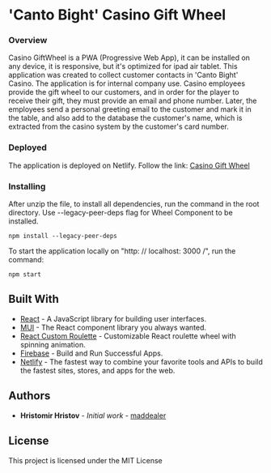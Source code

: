 # 'Canto Bight' Casino Gift Wheel

### Overview

Casino GiftWheel is a PWA (Progressive Web App), it can be installed on any device, it is responsive, but it's optimized for ipad air tablet.
This application was created to collect customer contacts in 'Canto Bight' Casino.
The application is for internal company use.
Casino employees provide the gift wheel to our customers, and in order for the player to receive their gift, they must provide an email and phone number.
Later, the employees send a personal greeting email to the customer and mark it in the table, and also add to the database the customer's name, which is extracted from the casino system by the customer's card number.

### Deployed

The application is deployed on Netlify.
Follow the link: [Casino Gift Wheel](https://react-course-gift-wheel.netlify.app/)

### Installing

Аfter unzip the file, to install all dependencies, run the command in the root directory. Use --legacy-peer-deps flag for Wheel Component to be installed.

```
npm install --legacy-peer-deps
```

To start the application locally on "http: // localhost: 3000 /", run the command:

```
npm start
```

## Built With

- [React](https://reactjs.org/) - A JavaScript library for building user interfaces.
- [MUI](https://mui.com/) - The React component library you always wanted.
- [React Custom Roulette](https://www.npmjs.com/package/react-custom-roulette) - Customizable React roulette wheel with spinning animation.
- [Firebase](https://firebase.google.com/) - Build and Run Successful Apps.
- [Netlify](https://www.netlify.com/) - The fastest way to combine your favorite tools and APIs to build the fastest sites, stores, and apps for the web.

## Authors

- **Hristomir Hristov** - _Initial work_ - [maddealer](https://github.com/maddealer)

## License

This project is licensed under the MIT License
